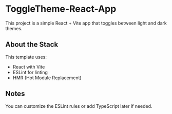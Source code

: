 # ToggleTheme-React-App

This project is a simple React + Vite app that toggles between light and dark themes.

## About the Stack

This template uses:

- React with Vite
- ESLint for linting
- HMR (Hot Module Replacement)

## Notes

You can customize the ESLint rules or add TypeScript later if needed.

